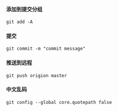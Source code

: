 #### 添加到提交分组

```shell
git add -A
```

#### 提交

```shell
git commit -m "commit message"
```

#### 推送到远程

```shell
git push origion master
```

#### 中文乱码

```shell
git config --global core.quotepath false
```

